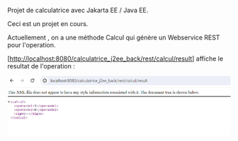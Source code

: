 Projet de calculatrice avec Jakarta EE / Java EE.

Ceci est un projet en cours.

Actuellement , on a une méthode Calcul qui génère un Webservice REST pour l'operation.

[[http://localhost:8080/calculatrice_j2ee_back/rest/calcul/result](http://localhost:8080/calculatrice_j2ee_back/rest/calcul/result?operande1=1&operande2=2&signe=%2B)]  affiche le resultat de l'operation : 

![Image_web_service_Rest_pour_addition](Image_web_service_Rest.png)
